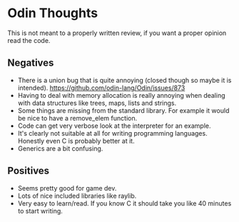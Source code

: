 
# Odin Thoughts

This is not meant to a properly written review, if you want a proper opinion read the code.

## Negatives

- There  is a union bug that is quite annoying (closed though so maybe it is intended). <https://github.com/odin-lang/Odin/issues/873>
- Having to deal with memory allocation is really annoying when dealing with data structures like trees, maps, lists and strings.
- Some things are missing from the standard library. For example it would be nice to have a remove_elem function.
- Code can get very verbose look at the interpreter for an example.
- It's clearly not suitable at all for writing programming languages. Honestly even C is probably better at it.
- Generics are a bit confusing.

## Positives

- Seems pretty good for game dev.
- Lots of nice included libraries like raylib.
- Very easy to learn/read. If you know C it should take you like 40 minutes to start writing.
